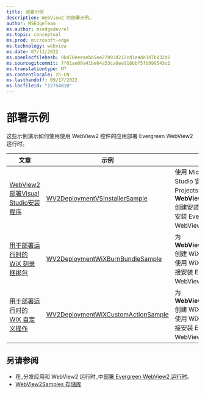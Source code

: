 ```yaml
---
title: 部署示例
description: WebView2 的部署示例。
author: MSEdgeTeam
ms.author: msedgedevrel
ms.topic: conceptual
ms.prod: microsoft-edge
ms.technology: webview
ms.date: 07/11/2022
ms.openlocfilehash: 9bd70eeeaebb5ee27893d212cd1e4de3d7b832d6
ms.sourcegitcommit: ff01ae09a41be04a53ca8ee918bbf5fb999543c1
ms.translationtype: MT
ms.contentlocale: zh-CN
ms.lasthandoff: 09/17/2022
ms.locfileid: "12754810"
---
```

# <a name="deployment-samples"></a>部署示例

这些示例演示如何使用使用 WebView2 控件的应用部署 Evergreen WebView2 运行时。

| 文章 | 示例 | 描述 |
|---|---|---|
| [WebView2 部署Visual Studio安装程序](wv2deploymentvsinstallersample.md) | [WV2DeploymentVSInstallerSample](https://github.com/MicrosoftEdge/WebView2Samples/tree/main/SampleApps/WV2DeploymentVSInstallerSample) | 使用 Microsoft Visual Studio 安装程序 Projects 为 **WebView2APISample** 创建安装程序，并链接安装 Evergreen WebView2 运行时。 |
| [用于部署运行时的 WiX 刻录捆绑包](wv2deploymentwixburnbundlesample.md) | [WV2DeploymentWiXBurnBundleSample](https://github.com/MicrosoftEdge/WebView2Samples/tree/main/SampleApps/WV2DeploymentWiXBurnBundleSample) | 为 **WebView2APISample** 创建 WiX 安装程序，并使用 WiX 燃烧捆绑包链接安装 Evergreen WebView2 运行时。 |
| [用于部署运行时的 WiX 自定义操作](wv2deploymentwixcustomactionsample.md) | [WV2DeploymentWiXCustomActionSample](https://github.com/MicrosoftEdge/WebView2Samples/tree/main/SampleApps/WV2DeploymentWiXCustomActionSample) | 为 **WebView2APISample** 创建 WiX 安装程序，并使用 WiX 自定义操作链接安装 Evergreen WebView2 运行时。 |


<!-- ====================================================================== -->
## <a name="see-also"></a>另请参阅

* 在_分发应用和 WebView2 运行时_中[部署 Evergreen WebView2 运行时](../concepts/distribution.md#deploying-the-evergreen-webview2-runtime)。
* [WebView2Samples 存储库](https://github.com/MicrosoftEdge/WebView2Samples#readme)
